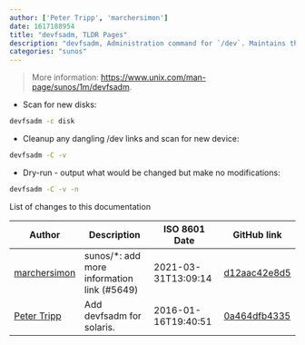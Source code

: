 ```yaml
---
author: ['Peter Tripp', 'marchersimon']
date: 1617188954
title: "devfsadm, TLDR Pages"
description: "devfsadm, Administration command for `/dev`. Maintains the `/dev` namespace."
categories: "sunos"
---
```

> More information: <https://www.unix.com/man-page/sunos/1m/devfsadm>.

- Scan for new disks:

```bash
devfsadm -c disk
```

- Cleanup any dangling /dev links and scan for new device:

```bash
devfsadm -C -v
```

- Dry-run - output what would be changed but make no modifications:

```bash
devfsadm -C -v -n
```
List of changes to this documentation


Author | Description | ISO 8601 Date | GitHub link
------|-----|-----|-----
[marchersimon](mailto:50295997+marchersimon@users.noreply.github.com) | sunos/*: add more information link (#5649) | 2021-03-31T13:09:14 | [d12aac42e8d5](https://github.com/tldr-pages/tldr/commit/d12aac42e8d5a4f35d0766c0cd5127ab76b6dc76)
[Peter Tripp](mailto:petertripp@gmail.com) | Add devfsadm for solaris. | 2016-01-16T19:40:51 | [0a464dfb4335](https://github.com/tldr-pages/tldr/commit/0a464dfb43356195669a0163605ad14ee42ee9a7)

